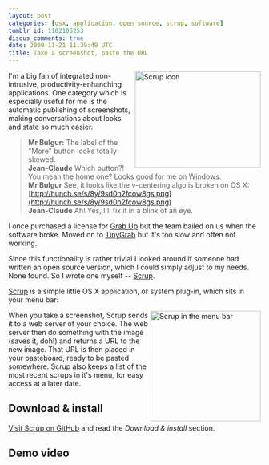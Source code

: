 ```yaml
---
layout: post
categories: [osx, application, open source, scrup, software]
tumblr_id: 1102105253
disqus_comments: true
date: 2009-11-21 11:39:49 UTC
title: Take a screenshot, paste the URL
---
```


[<img src="http://farm3.static.flickr.com/2567/4121191747_3002198bb5_o.png" width="251" height="192" alt="Scrup icon" align="right">](http://github.com/rsms/scrup)

I'm a big fan of integrated non-intrusive, productivity-enhanching applications. One category which is especially useful for me is the automatic publishing of screenshots, making conversations about looks and state so much easier.

> **Mr Bulgur:** The label of the "More" button looks totally skewed.<br>
> **Jean-Claude** Which button?! You mean the home one? Looks good for me on Windows.<br>
> **Mr Bulgur** See, it looks like the v-centering algo is broken on OS X: [http://hunch.se/s/8y/9sd0h2fcow8gs.png](http://hunch.se/s/8y/9sd0h2fcow8gs.png)<br>
> **Jean-Claude** Ah! Yes, I'll fix it in a blink of an eye.

I once purchased a license for [Grab Up](http://images.google.com/images?q=grabup) but the team bailed on us when the software broke. Moved on to [TinyGrab](http://tinygrab.com/) but it's too slow and often not working.

Since this functionality is rather trivial I looked around if someone had written an open source version, which I could simply adjust to my needs. None found. So I wrote one myself -- [Scrup](http://github.com/rsms/scrup).

[Scrup](http://github.com/rsms/scrup) is a simple little OS X application, or system plug-in, which sits in your menu bar:

[<img src="http://farm3.static.flickr.com/2522/4122092624_b2a9450bfe_o.png" width="220" alt="Scrup in the menu bar" align="right" />](http://farm3.static.flickr.com/2522/4122092624_b2a9450bfe_o.png)

When you take a screenshot, Scrup sends it to a web server of your choice. The web server then do something with the image (saves it, doh!) and returns a URL to the new image. That URL is then placed in your pasteboard, ready to be pasted somewhere. Scrup also keeps a list of the most recent scrups in it's menu, for easy access at a later date.

<!--more-->

## Download & install

[Visit Scrup on GitHub](http://github.com/rsms/scrup#readme) and read the *Download & install* section.

## Demo video

<object width="600" height="365"><param name="movie" value="http://www.youtube.com/v/hSSr3fUScAM&hl=en_US&fs=1&rel=0"></param><param name="allowFullScreen" value="true"></param><param name="allowscriptaccess" value="always"></param><embed src="http://www.youtube.com/v/hSSr3fUScAM&hl=en_US&fs=1&rel=0" type="application/x-shockwave-flash" allowscriptaccess="always" allowfullscreen="true" width="600" height="365"></embed></object>
